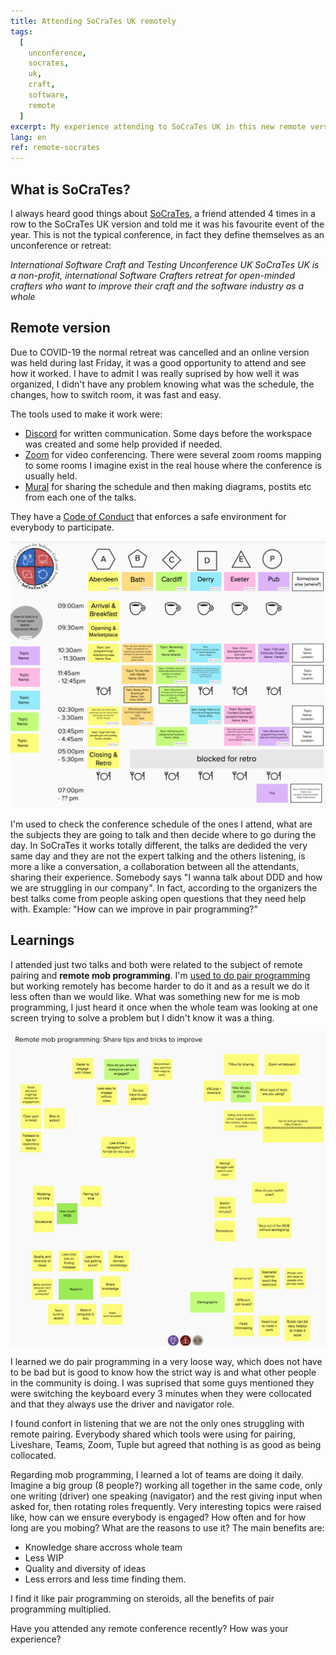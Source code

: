 ```yaml
---
title: Attending SoCraTes UK remotely
tags:
  [
    unconference,
    socrates,
    uk,
    craft,
    software,
    remote
  ]
excerpt: My experience attending to SoCraTes UK in this new remote version.
lang: en
ref: remote-socrates
---
```


## What is SoCraTes?

I always heard good things about [SoCraTes](https://socratesuk.org/), a friend attended 4 times in a row to the SoCraTes UK version and told me it was his favourite event of the year. This is not the typical conference, in fact they define themselves as an unconference or retreat:

*International Software Craft and Testing Unconference UK
SoCraTes UK is a non-profit, international Software Crafters retreat for open-minded crafters who want to improve their craft and the software industry as a whole*

## Remote version

Due to COVID-19 the normal retreat was cancelled and an online version was held during last Friday, it was a good opportunity to attend and see how it worked. I have to admit I was really suprised by how well it was organized, I didn't have any problem knowing what was the schedule, the changes, how to switch room, it was fast and easy.

The tools used to make it work were:
- [Discord](https://discord.com/) for written communication. Some days before the workspace was created and some help provided if needed.
- [Zoom](https://zoom.us/) for video conferencing. There were several zoom rooms mapping to some rooms I imagine exist in the real house where the conference is usually held.
- [Mural](https://www.mural.co/) for sharing the schedule and then making diagrams, postits etc from each one of the talks.

They have a [Code of Conduct](https://socratesuk.org/code_of_conduct.html) that enforces a safe environment for everybody to participate.

![SoCraTes schedule in Mural.co](/images/socrates_schedule.png)

I'm used to check the conference schedule of the ones I attend, what are the subjects they are going to talk and then decide where to go during the day. In SoCraTes it works totally different, the talks are dedided the very same day and they are not the expert talking and the others listening, is more a like a conversation, a collaboration between all the attendants, sharing their experience. Somebody says "I wanna talk about DDD and how we are struggling in our company". In fact, according to the organizers the best talks come from people asking open questions that they need help with. Example: "How can we improve in pair programming?"

## Learnings

I attended just two talks and both were related to the subject of remote pairing and **remote mob programming**. I'm [used to do pair programming](https://juan.pallares.me/remote-working-tips/) but working remotely has become harder to do it and as a result we do it less often than we would like. What was something new for me is mob programming, I just heard it once when the whole team was looking at one screen trying to solve a problem but I didn't know it was a thing.

![SoCraTes Mob Programming](/images/mob_programming.png)

I learned we do pair programming in a very loose way, which does not have to be bad but is good to know how the strict way is and what other people in the community is doing. I was suprised that some guys mentioned they were switching the keyboard every 3 minutes when they were collocated and that they always use the driver and navigator role.

I found confort in listening that we are not the only ones struggling with remote pairing. Everybody shared which tools were using for pairing, Liveshare, Teams, Zoom, Tuple but agreed that nothing is as good as being collocated.

Regarding mob programming, I learned a lot of teams are doing it daily. Imagine a big group (8 people?) working all together in the same code, only one writing (driver) one speaking (navigator) and the rest giving input when asked for, then rotating roles frequently. Very interesting topics were raised like, how can we ensure everybody is engaged? How often and for how long are you mobing? What are the reasons to use it? The main benefits are:
- Knowledge share accross whole team
- Less WIP
- Quality and diversity of ideas
- Less errors and less time finding them.

I find it like pair programming on steroids, all the benefits of pair programming multiplied.

Have you attended any remote conference recently? How was your experience?